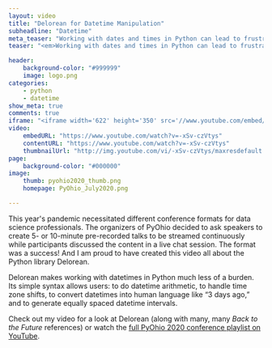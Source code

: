 ```yaml
---
layout: video
title: "Delorean for Datetime Manipulation"
subheadline: "Datetime"
meta_teaser: "Working with dates and times in Python can lead to frustration, heartache, and, ironically, lost time – but it doesn’t have to!  This brief demo introduces Delorean, a library constructed to make datetime manipulation in Python easier."
teaser: "<em>Working with dates and times in Python can lead to frustration, heartache, and, ironically, lost time – but it doesn’t have to!  This brief demo introduces Delorean, a library constructed to make datetime manipulation in Python easier.  </em>"

header:
    background-color: "#999999"
    image: logo.png
categories:
    - python
    - datetime
show_meta: true
comments: true
iframe: "<iframe width='622' height='350' src='//www.youtube.com/embed/-xSv-czVtys' frameborder='0' allowfullscreen></iframe>"
video:
    embedURL: "https://www.youtube.com/watch?v=-xSv-czVtys"
    contentURL: "https://www.youtube.com/watch?v=-xSv-czVtys"
    thumbnailUrl: "http://img.youtube.com/vi/-xSv-czVtys/maxresdefault.jpg"
page:
    background-color: "#000000"
image:
    thumb: pyohio2020_thumb.png
    homepage: PyOhio_July2020.png

---
```


<!--more-->


This year's pandemic necessitated different conference formats for data science professionals.  The organizers of PyOhio decided to ask speakers to create 5- or 10-minute pre-recorded talks to be streamed continuously while participants discussed the content in a live chat session.  The format was a success!  And I am proud to have created this video all about the Python library Delorean.

Delorean makes working with datetimes in Python much less of a burden.  Its simple syntax allows users: to do datetime arithmetic, to handle time zone shifts, to convert datetimes into human language like “3 days ago,” and to generate equally spaced datetime intervals.  

Check out my video for a look at Delorean (along with many, many _Back to the Future_ references) or watch the [full PyOhio 2020 conference playlist on YouTube][1].


[1]: https://www.youtube.com/watch?v=OGmzRIgDgOY&list=PL2k6bbM_wgjtGSzPXzUzP3AfVO-o4imbB

